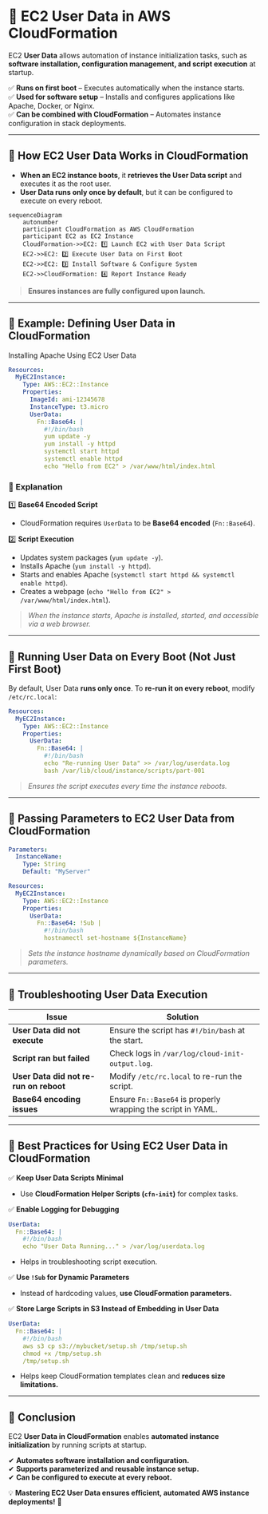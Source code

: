 # **🧾 EC2 User Data in AWS CloudFormation**

EC2 **User Data** allows automation of instance initialization tasks, such as **software installation, configuration management, and script execution** at startup.

✅ **Runs on first boot** – Executes automatically when the instance starts.  
✅ **Used for software setup** – Installs and configures applications like Apache, Docker, or Nginx.  
✅ **Can be combined with CloudFormation** – Automates instance configuration in stack deployments.

---

## **🔖 How EC2 User Data Works in CloudFormation**

- **When an EC2 instance boots**, it **retrieves the User Data script** and executes it as the root user.
- **User Data runs only once by default**, but it can be configured to execute on every reboot.

```mermaid
sequenceDiagram
    autonumber
    participant CloudFormation as AWS CloudFormation
    participant EC2 as EC2 Instance
    CloudFormation->>EC2: 1️⃣ Launch EC2 with User Data Script
    EC2->>EC2: 2️⃣ Execute User Data on First Boot
    EC2->>EC2: 3️⃣ Install Software & Configure System
    EC2->>CloudFormation: 4️⃣ Report Instance Ready
```

> **Ensures instances are fully configured upon launch.**

---

## **🔖 Example: Defining User Data in CloudFormation**

Installing Apache Using EC2 User Data

```yaml
Resources:
  MyEC2Instance:
    Type: AWS::EC2::Instance
    Properties:
      ImageId: ami-12345678
      InstanceType: t3.micro
      UserData:
        Fn::Base64: |
          #!/bin/bash
          yum update -y
          yum install -y httpd
          systemctl start httpd
          systemctl enable httpd
          echo "Hello from EC2" > /var/www/html/index.html
```

### **📝 Explanation**

1️⃣ **Base64 Encoded Script**

- CloudFormation requires `UserData` to be **Base64 encoded** (`Fn::Base64`).

2️⃣ **Script Execution**

- Updates system packages (`yum update -y`).
- Installs Apache (`yum install -y httpd`).
- Starts and enables Apache (`systemctl start httpd && systemctl enable httpd`).
- Creates a webpage (`echo "Hello from EC2" > /var/www/html/index.html`).

> _When the instance starts, Apache is installed, started, and accessible via a web browser._

---

## **🔖 Running User Data on Every Boot (Not Just First Boot)**

By default, User Data **runs only once**. To **re-run it on every reboot**, modify `/etc/rc.local`:

```yaml
Resources:
  MyEC2Instance:
    Type: AWS::EC2::Instance
    Properties:
      UserData:
        Fn::Base64: |
          #!/bin/bash
          echo "Re-running User Data" >> /var/log/userdata.log
          bash /var/lib/cloud/instance/scripts/part-001
```

> _Ensures the script executes every time the instance reboots._

---

## **🔖 Passing Parameters to EC2 User Data from CloudFormation**

```yaml
Parameters:
  InstanceName:
    Type: String
    Default: "MyServer"

Resources:
  MyEC2Instance:
    Type: AWS::EC2::Instance
    Properties:
      UserData:
        Fn::Base64: !Sub |
          #!/bin/bash
          hostnamectl set-hostname ${InstanceName}
```

> _Sets the instance hostname dynamically based on CloudFormation parameters._

---

## **🔖 Troubleshooting User Data Execution**

| **Issue**                              | **Solution**                                                 |
| -------------------------------------- | ------------------------------------------------------------ |
| **User Data did not execute**          | Ensure the script has `#!/bin/bash` at the start.            |
| **Script ran but failed**              | Check logs in `/var/log/cloud-init-output.log`.              |
| **User Data did not re-run on reboot** | Modify `/etc/rc.local` to re-run the script.                 |
| **Base64 encoding issues**             | Ensure `Fn::Base64` is properly wrapping the script in YAML. |

---

## **🔖 Best Practices for Using EC2 User Data in CloudFormation**

✅ **Keep User Data Scripts Minimal**

- Use **CloudFormation Helper Scripts (`cfn-init`)** for complex tasks.

✅ **Enable Logging for Debugging**

```yaml
UserData:
  Fn::Base64: |
    #!/bin/bash
    echo "User Data Running..." > /var/log/userdata.log
```

- Helps in troubleshooting script execution.

✅ **Use `!Sub` for Dynamic Parameters**

- Instead of hardcoding values, **use CloudFormation parameters.**

✅ **Store Large Scripts in S3 Instead of Embedding in User Data**

```yaml
UserData:
  Fn::Base64: |
    #!/bin/bash
    aws s3 cp s3://mybucket/setup.sh /tmp/setup.sh
    chmod +x /tmp/setup.sh
    /tmp/setup.sh
```

- Helps keep CloudFormation templates clean and **reduces size limitations.**

---

## **📍 Conclusion**

EC2 **User Data in CloudFormation** enables **automated instance initialization** by running scripts at startup.

✔ **Automates software installation and configuration.**  
✔ **Supports parameterized and reusable instance setup.**  
✔ **Can be configured to execute at every reboot.**

💡 **Mastering EC2 User Data ensures efficient, automated AWS instance deployments!** 🚀
